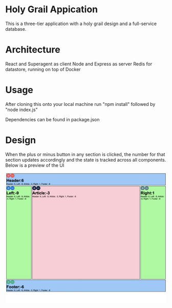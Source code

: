 # Holy Grail Appication
This is a three-tier application with a holy grail design and a full-service database. 

# Architecture
React and Superagent as client
Node and Express as server
Redis for datastore, running on top of Docker

# Usage
After cloning this onto your local machine run
"npm install" followed by "node index.js"

Dependencies can be found in package.json

# Design
When the plus or minus button in any section is clicked, the number for that section updates accordingly and the state is tracked across all components. Below is a preview of the UI

![Holy Grail Design](https://github.com/KaylaDefi/Holy-Grail-Application/blob/main/public/icons/holyGrailDesign.png)
